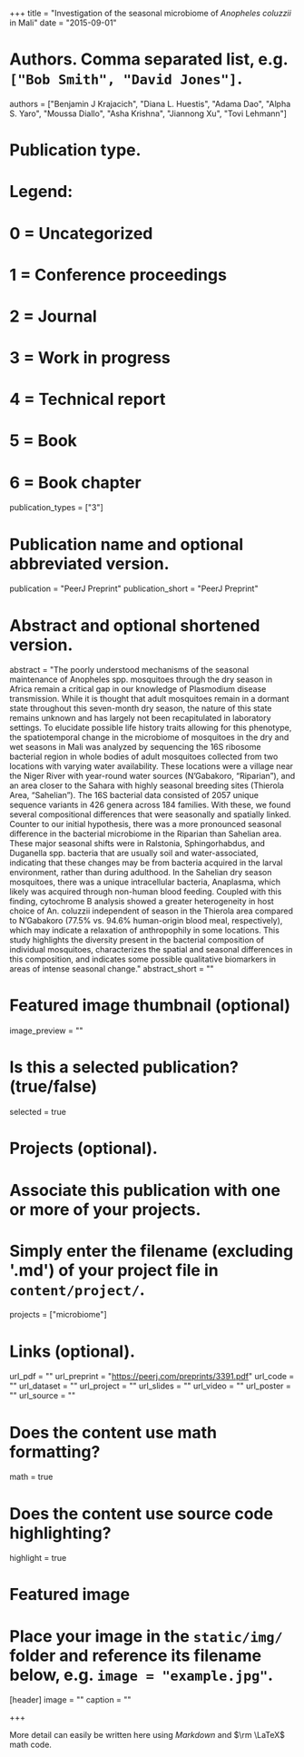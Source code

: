 +++
title = "Investigation of the seasonal microbiome of *Anopheles coluzzii* in Mali"
date = "2015-09-01"

# Authors. Comma separated list, e.g. `["Bob Smith", "David Jones"]`.
authors = ["Benjamin J Krajacich", "Diana L. Huestis", "Adama Dao", "Alpha S. Yaro", "Moussa Diallo", "Asha Krishna", "Jiannong Xu", "Tovi Lehmann"]

# Publication type.
# Legend:
# 0 = Uncategorized
# 1 = Conference proceedings
# 2 = Journal
# 3 = Work in progress
# 4 = Technical report
# 5 = Book
# 6 = Book chapter
publication_types = ["3"]

# Publication name and optional abbreviated version.
publication = "PeerJ Preprint"
publication_short = "PeerJ Preprint"

# Abstract and optional shortened version.
abstract = "The poorly understood mechanisms of the seasonal maintenance of Anopheles spp. mosquitoes through the dry season in Africa remain a critical gap in our knowledge of Plasmodium disease transmission. While it is thought that adult mosquitoes remain in a dormant state throughout this seven-month dry season, the nature of this state remains unknown and has largely not been recapitulated in laboratory settings. To elucidate possible life history traits allowing for this phenotype, the spatiotemporal change in the microbiome of mosquitoes in the dry and wet seasons in Mali was analyzed by sequencing the 16S ribosome bacterial region in whole bodies of adult mosquitoes collected from two locations with varying water availability. These locations were a village near the Niger River with year-round water sources (N’Gabakoro, “Riparian”), and an area closer to the Sahara with highly seasonal breeding sites (Thierola Area, “Sahelian”). The 16S bacterial data consisted of 2057 unique sequence variants in 426 genera across 184 families. With these, we found several compositional differences that were seasonally and spatially linked. Counter to our initial hypothesis, there was a more pronounced seasonal difference in the bacterial microbiome in the Riparian than Sahelian area. These major seasonal shifts were in Ralstonia, Sphingorhabdus, and Duganella spp. bacteria that are usually soil and water-associated, indicating that these changes may be from bacteria acquired in the larval environment, rather than during adulthood. In the Sahelian dry season mosquitoes, there was a unique intracellular bacteria, Anaplasma, which likely was acquired through non-human blood feeding. Coupled with this finding, cytochrome B analysis showed a greater heterogeneity in host choice of An. coluzzii independent of season in the Thierola area compared to N’Gabakoro (77.5% vs. 94.6% human-origin blood meal, respectively), which may indicate a relaxation of anthropophily in some locations. This study highlights the diversity present in the bacterial composition of individual mosquitoes, characterizes the spatial and seasonal differences in this composition, and indicates some possible qualitative biomarkers in areas of intense seasonal change."
abstract_short = ""

# Featured image thumbnail (optional)
image_preview = ""

# Is this a selected publication? (true/false)
selected = true

# Projects (optional).
#   Associate this publication with one or more of your projects.
#   Simply enter the filename (excluding '.md') of your project file in `content/project/`.
projects = ["microbiome"]

# Links (optional).
url_pdf = ""
url_preprint = "https://peerj.com/preprints/3391.pdf"
url_code = ""
url_dataset = ""
url_project = ""
url_slides = ""
url_video = ""
url_poster = ""
url_source = ""

# Does the content use math formatting?
math = true

# Does the content use source code highlighting?
highlight = true

# Featured image
# Place your image in the `static/img/` folder and reference its filename below, e.g. `image = "example.jpg"`.
[header]
image = ""
caption = ""

+++

More detail can easily be written here using *Markdown* and $\rm \LaTeX$ math code.
